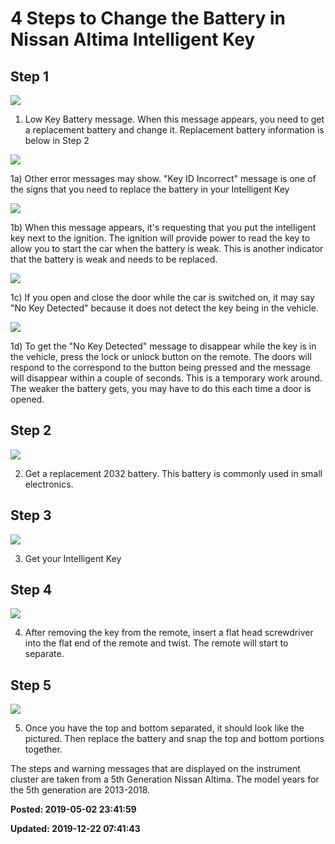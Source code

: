 # 4 Steps to Change the Battery in Nissan Altima Intelligent Key

## Step 1

![](../../images/untitled-f002145.png)

1) Low Key Battery message. When this message appears, you need to get a replacement battery and change it. Replacement battery information is below in Step 2

![](../../images/untitled-f000449.png)

1a) Other error messages may show. "Key ID Incorrect" message is one of the signs that you need to replace the battery in your Intelligent Key

![](../../images/untitled-f000615.png)

1b) When this message appears, it's requesting that you put the intelligent key next to the ignition.  The ignition will provide power to read the key to allow you to start the car when the battery is weak. This is another indicator that the battery is weak and needs to be replaced.

![](../../images/untitled-f001567.png)

1c) If you open and close the door while the car is switched on, it may say "No Key Detected" because it does not detect the key being in the vehicle.

![](../../images/untitled-f001875.png)

1d) To get the "No Key Detected" message to disappear while the key is in the vehicle, press the lock or unlock button on the remote. The doors will respond to the correspond to the button being pressed and the message will disappear within a couple of seconds. This is a temporary work around. The weaker the battery gets, you may have to do this each time a door is opened.

## Step 2

![](../../images/20190402_102047.jpg)

2) Get a replacement 2032 battery. This battery is commonly used in small electronics. 

## Step 3

![](../../images/20190402_101838.jpg) 

3) Get your Intelligent Key

## Step 4

![](../../images/20190402_102004.jpg)

4) After removing the key from the remote, insert a flat head screwdriver into the flat end of the remote and twist. The remote will start to separate.

## Step 5

![](../../images/20190402_102036.jpg)

5) Once you have the top and bottom separated, it should look like the pictured.  Then replace the battery and snap the top and bottom portions together.

The steps and warning messages that are displayed on the instrument cluster are taken 
from a 5th Generation Nissan Altima. The model years for the 5th generation are 2013-2018.

**Posted: 2019-05-02 23:41:59** 

**Updated: 2019-12-22 07:41:43** 

